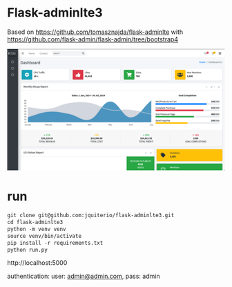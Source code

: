 # Flask-adminlte3 

Based on https://github.com/tomasznajda/flask-adminlte with https://github.com/flask-admin/flask-admin/tree/bootstrap4

![Dashboard](imgs/dashboard.png?raw=true "Dashboard")

# run
    git clone git@github.com:jquiterio/flask-adminlte3.git
    cd flask-adminlte3
    python -m venv venv
    source venv/bin/activate 
    pip install -r requirements.txt
    python run.py
  
http://localhost:5000

authentication: 
user: admin@admin.com, pass: admin


